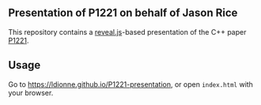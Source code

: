 ## Presentation of P1221 on behalf of Jason Rice

This repository contains a [reveal.js][]-based presentation of the C++ paper [P1221](https://wg21.link/P1221).

## Usage
Go to https://ldionne.github.io/P1221-presentation, or open `index.html` with your browser.

<!-- Links -->
[reveal.js]: https://github.com/hakimel/reveal.js
